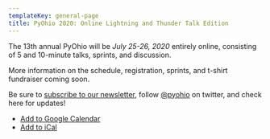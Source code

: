 ```yaml
---
templateKey: general-page
title: PyOhio 2020: Online Lightning and Thunder Talk Edition
---
```


The 13th annual PyOhio will be _July 25-26, 2020_ entirely online, consisting of 5 and 10-minute talks, sprints, and discussion.

More information on the schedule, registration, sprints, and t-shirt fundraiser coming soon.

Be sure to [subscribe to our newsletter](https://pyohio.us3.list-manage.com/subscribe?u=8c9245b985e483ce2777296fb&id=ebb557184f), follow [@pyohio](https://twitter.com/PyOhio) on twitter, and check here for updates!

- [Add to Google Calendar](https://calendar.google.com/calendar/embed?src=pyohio.org_49vct65s5nnbtr6jlqhbdgm3ns%40group.calendar.google.com&ctz=America%2FNew_York)
- [Add to iCal](https://calendar.google.com/calendar/ical/pyohio.org_49vct65s5nnbtr6jlqhbdgm3ns%40group.calendar.google.com/public/basic.ics)
